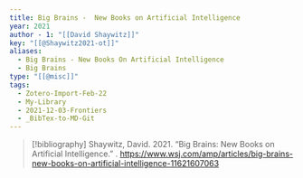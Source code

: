 ```yaml
---
title: Big Brains -  New Books on Artificial Intelligence
year: 2021
author - 1: "[[David Shaywitz]]"
key: "[[@Shaywitz2021-ot]]"
aliases:
  - Big Brains - New Books On Artificial Intelligence
  - Big Brains
type: "[[@misc]]"
tags:
  - Zotero-Import-Feb-22
  - My-Library
  - 2021-12-03-Frontiers
  - _BibTex-to-MD-Git
---
```


> [!bibliography]
> Shaywitz, David. 2021. “Big Brains: New Books on Artificial Intelligence.” . https://www.wsj.com/amp/articles/big-brains-new-books-on-artificial-intelligence-11621607063